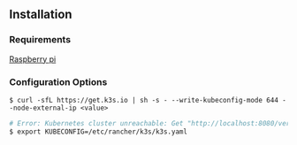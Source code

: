 ## Installation

### Requirements

[Raspberry pi](https://docs.k3s.io/installation/requirements?os=pi)

### Configuration Options

```
$ curl -sfL https://get.k3s.io | sh -s - --write-kubeconfig-mode 644 --node-external-ip <value>
```


```bash
# Error: Kubernetes cluster unreachable: Get "http://localhost:8080/version": dial tcp [::1]:8080: connect: connection refused
$ export KUBECONFIG=/etc/rancher/k3s/k3s.yaml
```